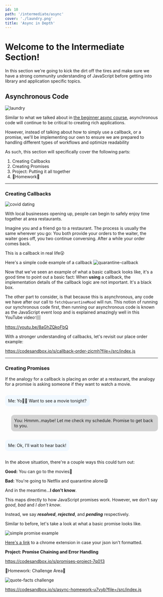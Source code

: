 ```yaml
---
id: 10
path: '/intermediate/async'
cover: './laundry.png'
title: 'Async in Depth'
---
```


# Welcome to the Intermediate Section!

In this section we're going to kick the dirt off the tires and make sure we have a strong community understanding of JavaScript before getting into library and application specific topics.

## Asynchronous Code

![laundry](./laundry.png)

Similar to what we talked about in <a href='/async-js'>the beginner async course</a>, asynchronous code will continue to be critical to creating rich applications.

However, instead of talking about how to simply use a callback, or a promise, we'll be implementing our own to ensure we are prepared to handling different types of workflows and optimize readability

As such, this section will specifically cover the following parts:

1. Creating Callbacks
2. Creating Promises
3. Project: Putting it all together
4. 🚨Homework🚨

---

### Creating Callbacks

![covid dating](./covid-dating.png)

With local businesses opening up, people can begin to safely enjoy time together at area restaurants.

Imagine you and a friend go to a restaurant. The process is usually the same wherever you go: You both provide your orders to the waiter, the waiter goes off, you two continue conversing. After a while your order comes back.

This is a callback in real life😲

Here's a simple code example of a callback
![quarantine-callback](./quarantine-mood-callback.png)

Now that we've seen an example of what a basic callback looks like, it's a good time to point out a basic fact: When **using** a callback, the implementation details of the callback logic are not important. It's a black box.

The other part to consider, is that because this is asynchronous, any code we have after our call to `fetchQuarantineMood` will run. This notion of running our synchronous code first, then running our asynchronous code is known as the JavaScript event loop and is explained amazingly well in this YouTube video👇🏽

https://youtu.be/8aGhZQkoFbQ

With a stronger understanding of callbacks, let's revisit our place order example:

https://codesandbox.io/s/callback-order-zicmh?file=/src/index.js

---

### Creating Promises

If the analogy for a callback is placing an order at a restaurant, the analogy for a promise is asking someone if they want to watch a movie.

<p style='background: aliceblue; border-radius: 10px; display: inline-block; padding: 10px'>Me: Yo👋🏽 Want to see a movie tonight?</p>
<p style='background: lightgrey; border-radius: 10px; display: inline-block; padding: 10px; margin-left: 20px'>You: Hmmm..maybe! Let me check my schedule. Promise to get back to you.</p>
<p style='background: aliceblue; border-radius: 10px; display: inline-block; padding: 10px'>Me: Ok, I'll wait to hear back!</p>

In the above situation, there're a couple ways this could turn out:

**Good:** You can go to the movies🍿

**Bad:** You're going to Netflix and quarantine alone😩

And in the meantime...**I don't know**.

This maps directly to how JavaScript promises work. However, we don't say _good_, _bad_ and _I don't know_.

Instead, we say **_resolved_**, **_rejected_**, and **_pending_** respectively.

Similar to before, let's take a look at what a basic promise looks like.

![simple promise example](./simple-promise.png)

[Here's a link](https://chrome.google.com/webstore/detail/json-formatter/bcjindcccaagfpapjjmafapmmgkkhgoa?hl=en) to a chrome extension in case your json isn't formatted.

**Project: Promise Chaining and Error Handling**

https://codesandbox.io/s/promises-project-7q013

🚨Homework: Challenge Area🚨

![quote-facts challenge](./async-assignment.png)

https://codesandbox.io/s/async-homework-u7vyb?file=/src/index.js

